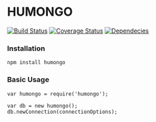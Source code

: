 # HUMONGO

[![Build Status](https://travis-ci.org/codydaig/humongo.svg?branch=master)](https://travis-ci.org/codydaig/humongo) [![Coverage Status](https://coveralls.io/repos/codydaig/humongo/badge.svg)](https://coveralls.io/r/codydaig/humongo) [![Dependecies](https://david-dm.org/codydaig/humongo.svg)](https://david-dm.org/codydaig/humongo)

### Installation
```
npm install humongo
```

### Basic Usage
```
var humongo = require('humongo');

var db = new humongo();
db.newConnection(connectionOptions);

